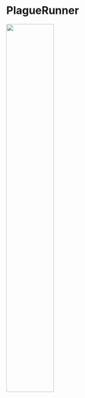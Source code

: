 # PlagueRunner

<img src="https://github.com/TobiasM2000/PlagueRunner/tree/main/Pictures/WIP.png" width="50%" height="50%">
